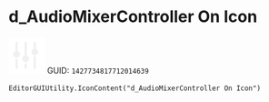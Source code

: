 # d_AudioMixerController On Icon
![](/img/d_AudioMixerController%20On%20Icon.png)
GUID: `1427734817712014639`
```
EditorGUIUtility.IconContent("d_AudioMixerController On Icon")
```
